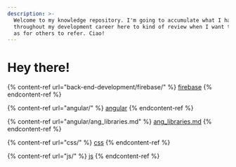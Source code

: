 ```yaml
---
description: >-
  Welcome to my knowledge repository. I'm going to accumulate what I have learnt
  throughout my development career here to kind of review when I want to as well
  as for others to refer. Ciao!
---
```


# Hey there!

{% content-ref url="back-end-development/firebase/" %}
[firebase](back-end-development/firebase/)
{% endcontent-ref %}

{% content-ref url="angular/" %}
[angular](angular/)
{% endcontent-ref %}

{% content-ref url="angular/ang_libraries.md" %}
[ang\_libraries.md](angular/ang\_libraries.md)
{% endcontent-ref %}

{% content-ref url="css/" %}
[css](css/)
{% endcontent-ref %}

{% content-ref url="js/" %}
[js](js/)
{% endcontent-ref %}
